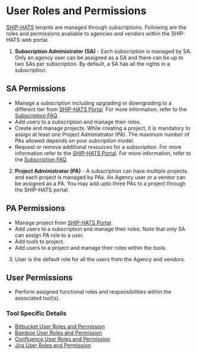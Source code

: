 # User Roles and Permissions
 
<a href="https://www.developer.tech.gov.sg/singapore-government-tech-stack/toolchain/overview.html">SHIP-HATS</a> tenants are managed through subscriptions. Following are the roles and permissions available to agencies and vendors within the SHIP-HATS web portal.
 
1. **Subscription Administrator (SA)** - Each subscription is managed by SA. Only an agency user can be assigned as a SA and there can be up to two SAs per subscription. By default, a SA has all the rights in a subscription.
 
## SA Permissions
- Manage a subscription including upgrading or downgrading to a different tier from <a href="https://www.ship.gov.sg/">SHIP-HATS Portal</a>. For more information, refer to the <a href="https://www.developer.tech.gov.sg/singapore-government-tech-stack/toolchain/subscriptions">Subscription FAQ</a>.
- Add users to a subscription and manage their roles.
- Create and manage projects. While creating a project, it is mandatory to assign at least one Project Administrator (PA). The maximum number of PAs allowed depends on your subcription model.
- Request or remove additional resources for a subscription. For more information refer to the <a href="https://www.ship.gov.sg/">SHIP-HATS Portal</a>. For more information, refer to the <a href="https://www.developer.tech.gov.sg/singapore-government-tech-stack/toolchain/subscriptions">Subscription FAQ</a>.
 
 
2. **Project Administrator (PA)** -  A subscription can have multiple projects and each project is managed by PAs. An Agency user or a vendor can be assigned as a PA. You may add upto three PAs to a project through the SHIP-HATS portal.
 
## PA Permissions
- Manage project from <a href="https://www.ship.gov.sg/">SHIP-HATS Portal</a>.
- Add users to a subscription and manage their roles. Note that only SA can assign PA role to a user.
- Add tools to project.
- Add users to a project and manage their roles within the tools.
 
3. User is the default role for all the users from the Agency and vendors.
 
## User Permissions
- Perform assigned functional roles and responsibilities within the associated tool(s).

### Tool Specific Details
* [Bitbucket User Roles and Permission](get-started/bitbucket-user-role)
* [Bamboo User Roles and Permission](get-started/bamboo-user-roles)
* [Confluence User Roles and Permission](get-started/confluence-user-role)
* [Jira User Roles and Permission](get-started/jira-user-role)

